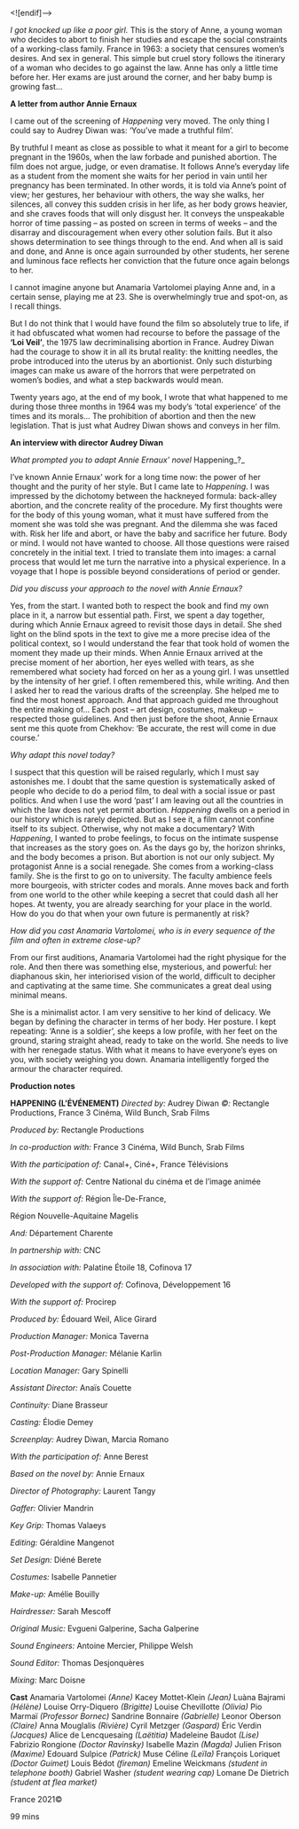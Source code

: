 

<![endif]-->

_I got knocked up like a poor girl._ This is the story of Anne, a young woman who decides to abort to finish her studies and escape the social constraints of a working-class family. France in 1963: a society that censures women’s desires. And sex in general. This simple but cruel story follows the itinerary of a woman who decides to go against the law. Anne has only a little time before her. Her exams are just around the corner, and her baby bump is growing fast…

**A letter from author Annie Ernaux**

I came out of the screening of _Happening_ very moved. The only thing I could say to Audrey Diwan was: ‘You’ve made a truthful film’.

By truthful I meant as close as possible to what it meant for a girl to become pregnant in the 1960s, when the law forbade and punished abortion. The film does not argue, judge, or even dramatise. It follows Anne’s everyday life as a student from the moment she waits for her period in vain until her pregnancy has been terminated. In other words, it is told via Anne’s point of view; her gestures, her behaviour with others, the way she walks, her silences, all convey this sudden crisis in her life, as her body grows heavier, and she craves foods that will only disgust her. It conveys the unspeakable horror of time passing – as posted on screen in terms of weeks – and the disarray and discouragement when every other solution fails. But it also shows determination to see things through to the end. And when all is said and done, and Anne is once again surrounded by other students, her serene and luminous face reflects her conviction that the future once again belongs to her.

I cannot imagine anyone but Anamaria Vartolomei playing Anne and, in a certain sense, playing me at 23. She is overwhelmingly true and spot-on, as I recall things.

But I do not think that I would have found the film so absolutely true to life, if it had obfuscated what women had recourse to before the passage of the **‘**Loi Veil**’**, the 1975 law decriminalising abortion in France. Audrey Diwan had the courage to show it in all its brutal reality: the knitting needles, the probe introduced into the uterus by an abortionist. Only such disturbing images can make us aware of the horrors that were perpetrated on women’s bodies, and what a step backwards would mean.

Twenty years ago, at the end of my book, I wrote that what happened to me during those three months in 1964 was my body’s ‘total experience’ of the times and its morals… The prohibition of abortion and then the new legislation. That is just what Audrey Diwan shows and conveys in her film.

**An interview with director Audrey Diwan**

_What prompted you to adapt Annie Ernaux’ novel_ Happening_?_

I’ve known Annie Ernaux’ work for a long time now: the power of her thought and the purity of her style. But I came late to _Happening_. I was impressed by the dichotomy between the hackneyed formula: back-alley abortion, and the concrete reality of the procedure. My first thoughts were for the body of this young woman, what it must have suffered from the moment she was told she was pregnant. And the dilemma she was faced with. Risk her life and abort, or have the baby and sacrifice her future. Body or mind. I would not have wanted to choose. All those questions were raised concretely in the initial text. I tried to translate them into images: a carnal process that would let me turn the narrative into a physical experience. In a voyage that I hope is possible beyond considerations of period or gender.

_Did you discuss your approach to the novel with Annie Ernaux?_

Yes, from the start. I wanted both to respect the book and find my own place in it, a narrow but essential path. First, we spent a day together, during which Annie Ernaux agreed to revisit those days in detail. She shed light on the blind spots in the text to give me a more precise idea of the political context, so I would understand the fear that took hold of women the moment they made up their minds. When Annie Ernaux arrived at the precise moment of her abortion, her eyes welled with tears, as she remembered what society had forced on her as a young girl. I was unsettled by the intensity of her grief. I often remembered this, while writing. And then I asked her to read the various drafts of the screenplay. She helped me to find the most honest approach. And that approach guided me throughout the entire making of... Each post – art design, costumes, makeup – respected those guidelines. And then just before the shoot, Annie Ernaux sent me this quote from Chekhov: ‘Be accurate, the rest will come in due course.’

_Why adapt this novel today?_

I suspect that this question will be raised regularly, which I must say astonishes me. I doubt that the same question is systematically asked of people who decide to do a period film, to deal with a social issue or past politics. And when I use the word ‘past’ I am leaving out all the countries in which the law does not yet permit abortion. _Happening_ dwells on a period in our history which is rarely depicted. But as I see it, a film cannot confine itself to its subject. Otherwise, why not make a documentary? With _Happening_, I wanted to probe feelings, to focus on the intimate suspense that increases as the story goes on. As the days go by, the horizon shrinks, and the body becomes a prison. But abortion is not our only subject. My protagonist Anne is a social renegade. She comes from a working-class family. She is the first to go on to university. The faculty ambience feels more bourgeois, with stricter codes and morals. Anne moves back and forth from one world to the other while keeping a secret that could dash all her hopes. At twenty, you are already searching for your place in the world. How do you do that when your own future is permanently at risk?

_How did you cast Anamaria Vartolomei, who is in every sequence of the film and often in extreme close-up?_

From our first auditions, Anamaria Vartolomei had the right physique for the role. And then there was something else, mysterious, and powerful: her diaphanous skin, her interiorised vision of the world, difficult to decipher and captivating at the same time. She communicates a great deal using minimal means.

She is a minimalist actor. I am very sensitive to her kind of delicacy. We began by defining the character in terms of her body. Her posture. I kept repeating: ‘Anne is a soldier’, she keeps a low profile, with her feet on the ground, staring straight ahead, ready to take on the world. She needs to live with her renegade status. With what it means to have everyone’s eyes on you, with society weighing you down. Anamaria intelligently forged the armour the character required.

**Production notes**

  

**HAPPENING (L’ÉVÉNEMENT)**
_Directed by:_ Audrey Diwan
_©:_ Rectangle Productions, France 3 Cinéma, Wild Bunch, Srab Films

_Produced by:_ Rectangle Productions

_In co-production with:_ France 3 Cinéma, Wild Bunch, Srab Films

_With the participation of:_ Canal+, Ciné+, France Télévisions

_With the support of:_ Centre National du cinéma et de l’image animée

_With the support of:_ Région Île-De-France,

Région Nouvelle-Aquitaine Magelis

_And:_ Département Charente

_In partnership with:_ CNC

_In association with:_ Palatine Étoile 18, Cofinova 17

_Developed with the support of:_ Cofinova, Développement 16

_With the support of:_ Procirep

_Produced by:_ Édouard Weil, Alice Girard

_Production Manager:_ Monica Taverna

_Post-Production Manager:_ Mélanie Karlin

_Location Manager:_ Gary Spinelli

_Assistant Director:_ Anaïs Couette

_Continuity:_ Diane Brasseur

_Casting:_ Élodie Demey

_Screenplay:_ Audrey Diwan, Marcia Romano

_With the participation of:_ Anne Berest

_Based on the novel by:_ Annie Ernaux

_Director of Photography:_ Laurent Tangy

_Gaffer:_ Olivier Mandrin

_Key Grip:_ Thomas Valaeys

_Editing:_ Géraldine Mangenot

_Set Design:_ Diéné Berete

_Costumes:_ Isabelle Pannetier

_Make-up:_ Amélie Bouilly

_Hairdresser:_ Sarah Mescoff

_Original Music:_ Evgueni Galperine, Sacha Galperine

_Sound Engineers:_ Antoine Mercier, Philippe Welsh

_Sound Editor:_ Thomas Desjonquères

_Mixing:_ Marc Doisne

**Cast**
Anamaria Vartolomei _(Anne)_
Kacey Mottet-Klein _(Jean)_
Luàna Bajrami _(Hélène)_
Louise Orry-Diquero _(Brigitte)_
Louise Chevillotte _(Olivia)_
Pio Marmaï _(Professor Bornec)_
Sandrine Bonnaire _(Gabrielle)_
Leonor Oberson _(Claire)_
Anna Mouglalis _(Rivière)_
Cyril Metzger _(Gaspard)_
Éric Verdin _(Jacques)_
Alice de Lencquesaing _(Laëtitia)_
Madeleine Baudot _(Lise)_
Fabrizio Rongione _(Doctor Ravinsky)_
Isabelle Mazin _(Magda)_
Julien Frison _(Maxime)_
Edouard Sulpice _(Patrick)_
Muse Céline _(Leïla)_
François Loriquet _(Doctor Guimet)_
Louis Bédot _(fireman)_
Emeline Weickmans _(student in telephone booth)_
Gabriel Washer _(student wearing cap)_
Lomane De Dietrich _(student at flea market)_

France 2021©

99 mins
<!--stackedit_data:
eyJoaXN0b3J5IjpbLTk4NjcwMTc2OV19
-->